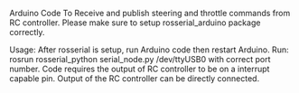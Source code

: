 Arduino Code To Receive and publish steering and throttle commands from RC controller.
Please make sure to setup rosserial_arduino package correctly.

Usage:
After rosserial is setup, run Arduino code then restart Arduino.
Run: 
    rosrun rosserial_python serial_node.py /dev/ttyUSB0
with correct port number. Code requires the output of RC controller to be on a interrupt capable pin. Output of the RC controller can be directly connected.
